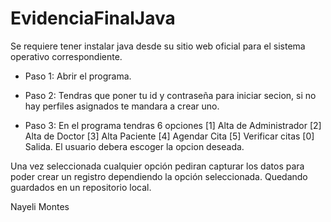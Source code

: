 # EvidenciaFinalJava

Se requiere tener instalar java desde su sitio web oficial para el sistema operativo correspondiente.

- Paso 1: Abrir el programa.

- Paso 2: Tendras que poner tu id y contraseña para iniciar secion, si no hay perfiles asignados te mandara a crear uno.

- Paso 3: En el programa tendras 6 opciones [1] Alta de Administrador [2] Alta de Doctor [3] Alta Paciente [4] Agendar Cita [5] Verificar citas [0] Salida. El usuario debera escoger la opcion deseada.

Una vez seleccionada cualquier opción pediran capturar los datos para poder crear un registro dependiendo la opción seleccionada. Quedando guardados en un repositorio local.

Nayeli Montes 
